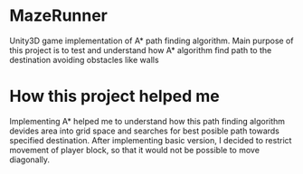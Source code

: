 # MazeRunner
Unity3D game implementation of A* path finding algorithm. Main purpose of this project is to test and understand how A* algorithm
find path to the destination avoiding obstacles like walls

# How this project helped me
Implementing A* helped me to understand how this path finding algorithm devides area into grid space and searches for best posible
path towards specified destination. After implementing basic version, I decided to restrict movement of player block, so that
it would not be possible to move diagonally.
